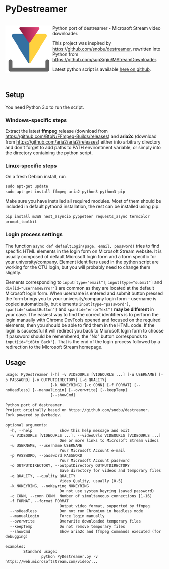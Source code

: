 # PyDestreamer

<br>

<img align="left" src="./PyDestreamer.png"  width="150" height="150">
Python port of destreamer - Microsoft Stream video downloader.

This project was inspired by <https://github.com/snobu/destreamer>, rewritten into Python from <https://github.com/sup3rgiu/MStreamDownloader>.

Latest python script is available [here on github](https://github.com/vrbadev/PyDestreamer/).

<br>

## Setup
You need Python 3.x to run the script.

### Windows-specific steps
Extract the latest **ffmpeg** release (download from <https://github.com/BtbN/FFmpeg-Builds/releases>) and **aria2c** (download from <https://github.com/aria2/aria2/releases>) either into arbitrary directory and don't forget to add paths to PATH environtment variable, or simply into the directory containing the python script.

### Linux-specific steps
On a fresh Debian install, run
```
sudo apt-get update
sudo apt-get install ffmpeg aria2 python3 python3-pip
```

Make sure you have installed all required modules.
Most of them should be included in default python3 installation, the rest can be installed using pip:

```pip install m3u8 nest_asyncio pyppeteer requests_async termcolor prompt_toolkit```

### Login process settings
The function ```async def defaultLogin(page, email, password)``` tries to find specific HTML elements in the login form on Microsoft Stream website. It is usually composed of default Microsoft login form and a form specific for your university/company. Element identifiers used in the python script are working for the CTU login, but you will probably need to change them slightly.

Elements corresponding to ```input[type="email"]```, ```input[type="submit"]``` and ```div[id="usernameError"]``` are common as they are located at the default Microsoft login form. When username is entered and submit button pressed the form brings you to your university/company login form - username is copied automatically, but elements ```input[type="password"]```, ```span[id="submitButton"]``` and ```span[id="errorText"]``` **may be different** in your case. The easiest way to find the correct identifiers is to perform the login manually with Chrome DevTools opened and focused on the required elements, then you should be able to find them in the HTML code. If the login is successful it will redirect you back to Microsoft login form to choose if password should be remembered, the "No" button corresponds to ```input[id="idBtn_Back"]```. That is the end of the login process followed by a redirection to the Microsoft Stream homepage.


## Usage

```
usage: PyDestreamer [-h] -v VIDEOURLS [VIDEOURLS ...] [-u USERNAME] [-p PASSWORD] [-o OUTPUTDIRECTORY] [-q QUALITY]
                    [-k NOKEYRING] [-c CONN] [-f FORMAT] [--noHeadless] [--manualLogin] [--overwrite] [--keepTemp]
                    [--showCmd]

Python port of destreamer.
Project originally based on https://github.com/snobu/destreamer.
Fork powered by @vrbadev.

optional arguments:
  -h, --help            show this help message and exit
  -v VIDEOURLS [VIDEOURLS ...], --videoUrls VIDEOURLS [VIDEOURLS ...]
                        One or more links to Microsoft Stream videos
  -u USERNAME, --username USERNAME
                        Your Microsoft Account e-mail
  -p PASSWORD, --password PASSWORD
                        Your Microsoft Account password
  -o OUTPUTDIRECTORY, --outputDirectory OUTPUTDIRECTORY
                        Save directory for videos and temporary files
  -q QUALITY, --quality QUALITY
                        Video Quality, usually [0-5]
  -k NOKEYRING, --noKeyring NOKEYRING
                        Do not use system keyring (saved password)
  -c CONN, --conn CONN  Number of simultaneous connections [1-16]
  -f FORMAT, --format FORMAT
                        Output video format, supported by ffmpeg
  --noHeadless          Don not run Chromium in headless mode
  --manualLogin         Force login manually
  --overwrite           Overwrite downloaded temporary files
  --keepTemp            Do not remove temporary files
  --showCmd             Show aria2c and ffmpeg commands executed (for debugging)

examples:
        Standard usage:
                python PyDestreamer.py -v https://web.microsoftstream.com/video/...
```
